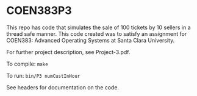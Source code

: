 # COEN383P3

This repo has code that simulates the sale of 100 tickets by 10 sellers in a thread safe manner. This code created was to satisfy an assignment for COEN383: Advanced Operating Systems at Santa Clara University. 


For further project description, see Project-3.pdf.


To compile:
```make```


To run:
```bin/P3 numCustInHour```


See headers for documentation on the code.
